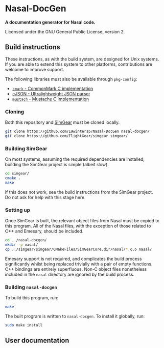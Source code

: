 # Nasal-DocGen

**A documentation generator for Nasal code.**

Licensed under the GNU General Public License, version 2.

## Build instructions

These instructions, as with the build system, are designed for Unix systems. If
you are able to extend this system to other platforms, contributions are welcome
to improve support.

The following libraries must also be available through `pkg-config`:

* [`cmark` - CommonMark C implementation](https://github.com/commonmark/cmark)
* [cJSON - Ultralightweight JSON parser](https://github.com/DaveGamble/cJSON)
* [`mustach` - Mustache C implementation](https://gitlab.com/jobol/mustach)

### Cloning

Both this repository and [SimGear](https://github.com/FlightGear/simgear) must
be cloned locally.

```bash
git clone https://github.com/19wintersp/Nasal-DocGen nasal-docgen/
git clone https://github.com/FlightGear/simgear simgear/
```

### Building SimGear

On most systems, assuming the required dependencies are installed, building the
SimGear project is simple (albeit slow):

```bash
cd simgear/
cmake .
make
```

If this does not work, see the build instructions from the SimGear project. Do
not ask for help with this stage here.

### Setting up

Once SimGear is built, the relevant object files from Nasal must be copied to
this program. All of the Nasal files, with the exception of those related to C++
and Emesary, should be included.

```bash
cd ../nasal-docgen/
mkdir -p nasal/
cp ../simgear/simgear/CMakeFiles/SimGearCore.dir/nasal/*.c.o nasal/
```

Emesary support is not required, and complicates the build process significantly
whilst being replaced trivially with a pair of empty functions. C++ bindings are
entirely superfluous. Non-C object files nonetheless included in the `nasal`
directory are ignored by the build process.

### Building `nasal-docgen`

To build this program, run:

```bash
make
```

The built program is written to `nasal-docgen`. To install it globally, run:

```bash
sudo make install
```

## User documentation

<!-- todo -->
